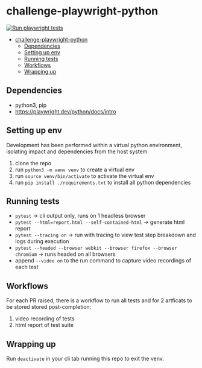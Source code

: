 # challenge-playwright-python

[![Run playwright tests](https://github.com/alexandlazaris/challenge-playwright-python/actions/workflows/run-tests.yml/badge.svg)](https://github.com/alexandlazaris/challenge-playwright-python/actions/workflows/run-tests.yml)

- [challenge-playwright-python](#challenge-playwright-python)
  - [Dependencies](#dependencies)
  - [Setting up env](#setting-up-env)
  - [Running tests](#running-tests)
  - [Workflows](#workflows)
  - [Wrapping up](#wrapping-up)

## Dependencies

- python3, pip
- https://playwright.dev/python/docs/intro

## Setting up env

Development has been performed within a virtual python environment, isolating impact and dependencies from the host system.

1. clone the repo
2. run `python3 -m venv venv` to create a virtual env
3. run `source venv/bin/activate` to activate the virtual env
4. run `pip install ./requirements.txt` to install all python dependencies

## Running tests

* `pytest` -> cli output only, runs on 1 headless browser
* `pytest --html=report.html --self-contained-html` -> generate html report
* `pytest --tracing on` -> run with tracing to view test step breakdown and logs during execution
* `pytest --headed --browser webkit --browser firefox --browser chromium` -> runs headed on all browsers 
* append `--video on` to the run command to capture video recordings of each test

## Workflows

For each PR raised, there is a workflow to run all tests and for 2 artficats to be stored stored post-completion:
1. video recording of tests
2. html report of test suite

## Wrapping up

Run `deactivate` in your cli tab running this repo to exit the venv.